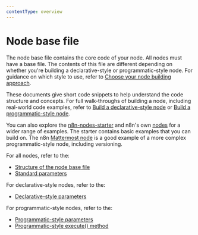 ```yaml
---
contentType: overview
---
```


# Node base file

The node base file contains the core code of your node. All nodes must have a base file. The contents of this file are different depending on whether you're building a declarative-style or programmatic-style node. For guidance on which style to use, refer to [Choose your node building approach](/integrations/creating-nodes/plan/choose-node-method.md).

These documents give short code snippets to help understand the code structure and concepts. For full walk-throughs of building a node, including real-world code examples, refer to [Build a declarative-style node](/integrations/creating-nodes/build/declarative-style-node.md) or [Build a programmatic-style node](/integrations/creating-nodes/build/programmatic-style-node.md).

You can also explore the [n8n-nodes-starter](https://github.com/n8n-io/n8n-nodes-starter) and n8n's own [nodes](https://github.com/n8n-io/n8n/tree/master/packages/nodes-base/nodes) for a wider range of examples. The starter contains basic examples that you can build on. The n8n [Mattermost node](https://github.com/n8n-io/n8n/tree/master/packages/nodes-base/nodes/Mattermost) is a good example of a more complex programmatic-style node, including versioning.

For all nodes, refer to the:

* [Structure of the node base file](/integrations/creating-nodes/build/reference/node-base-files/structure.md)
* [Standard parameters](/integrations/creating-nodes/build/reference/node-base-files/standard-parameters.md)

For declarative-style nodes, refer to the:

* [Declarative-style parameters](/integrations/creating-nodes/build/reference/node-base-files/declarative-style-parameters.md)

For programmatic-style nodes, refer to the:

* [Programmatic-style parameters](/integrations/creating-nodes/build/reference/node-base-files/programmatic-style-parameters.md)
* [Programmatic-style execute() method](/integrations/creating-nodes/build/reference/node-base-files/programmatic-style-execute-method.md)